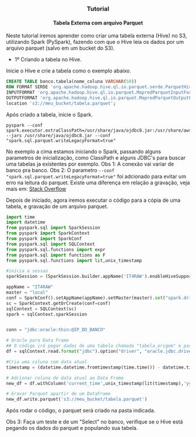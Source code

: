 <center>
<h3>Tutorial</h3>
<h4> Tabela Externa com arquivo Parquet </h4>
</center>

Neste tutorial iremos aprender como criar uma tabela externa (Hive) no S3, utilizando Spark (PySpark), fazendo com que o Hive leia os dados por um arquivo parquet (salvo em um bucket do S3).

- 1º Criando a tabela no Hive.

Inicie o Hive e crie a tabela como o exemplo abaixo.
```sql
CREATE TABLE banco.tabela(nome_coluna VARCHAR(50))
ROW FORMAT SERDE 'org.apache.hadoop.hive.ql.io.parquet.serde.ParquetHiveSerDe' stored as
INPUTFORMAT 'org.apache.hadoop.hive.ql.io.parquet.MapredParquetInputFormat'
OUTPUTFORMAT 'org.apache.hadoop.hive.ql.io.parquet.MapredParquetOutputFormat'
location 's3://meu_bucket/tabela.parquet';
```
Após criado a tabela, inicie o Spark.
```
pyspark --conf spark.executor.extraClassPath=/usr/share/java/ojdbc8.jar:/usr/share/aws/emr/emrfs/lib/* --jars /usr/share/java/ojdbc8.jar --conf "spark.sql.parquet.writeLegacyFormat=true"
```
No exemplo a cima estamos iniciando o Spark, passando alguns parametros de inicialização, como ClassPath e alguns JDBC's para buscar uma tabelas ja existentes por exemplo. 
Obs 1: A conexão vai variar de banco pra banco.
Obs 2: O parametro  ```--conf "spark.sql.parquet.writeLegacyFormat=true"``` foi adcionado para evitar um erro na leitura do parquet. Existe uma diferença em relação a gravação, veja mais em:
[Stack Overflow](https://stackoverflow.com/questions/37829334/parquet-io-parquetdecodingexception-can-not-read-value-at-0-in-block-1-in-file)

Depois de iniciado, agora iremos executar o código para a cópia de uma tabela, e gravação de um arquivo parquet.

```python
import time
import datetime
from pyspark.sql import SparkSession
from pyspark import SparkContext
from pyspark import SparkConf
from pyspark.sql import SQLContext
from pyspark.sql.functions import expr
from pyspark.sql import functions as F
from pyspark.sql.functions import lit,unix_timestamp

#inicia a sessao
sparkSession = (SparkSession.builder.appName('IT4RAW').enableHiveSupport().getOrCreate())

appName = "IT4RAW"
master = "local"
conf = SparkConf().setAppName(appName).setMaster(master).set("spark.driver.extraClassPath","/usr/share/java/ojdbc8.jar")
sc = SparkContext.getOrCreate(conf=conf)
sqlContext = SQLContext(sc)
spark = sqlContext.sparkSession


conn = "jdbc:oracle:thin:@IP_DO_BANCO"

# Oracle para Data Frame 
## O código irá pegar dados de uma tabela chamada "tabela_origem" e passar os dados dessa tabela parar um Data Frame
df = sqlContext.read.format("jdbc").option("driver", "oracle.jdbc.driver.OracleDriver").option("url", conn).option("dbtable", "tabela_origem").option("user", "nome_do_usuario").option("password", "senha_do_usuario").load()

#Cria uma coluna com data atual
timestamp = (datetime.datetime.fromtimestamp(time.time()) - datetime.timedelta(hours=3)).strftime('%Y-%m-%d %H:%M:%S')

# Adcionar coluna de data atual ao Data Frame
new_df = df.withColumn('current_time',unix_timestamp(lit(timestamp),'yyyy-MM-dd HH:mm:ss').cast("timestamp"))

# Gravar Parquet apartir de um DataFrame
new_df.write.parquet('s3://meu_bucket/tabela.parquet')
```
Após rodar o código, o parquet será criado na pasta indicada.

Obs 3: Faça um teste e de um "Select" no banco,  verifique se o Hive está pegando os dados do parquet e populando sua tabela.
